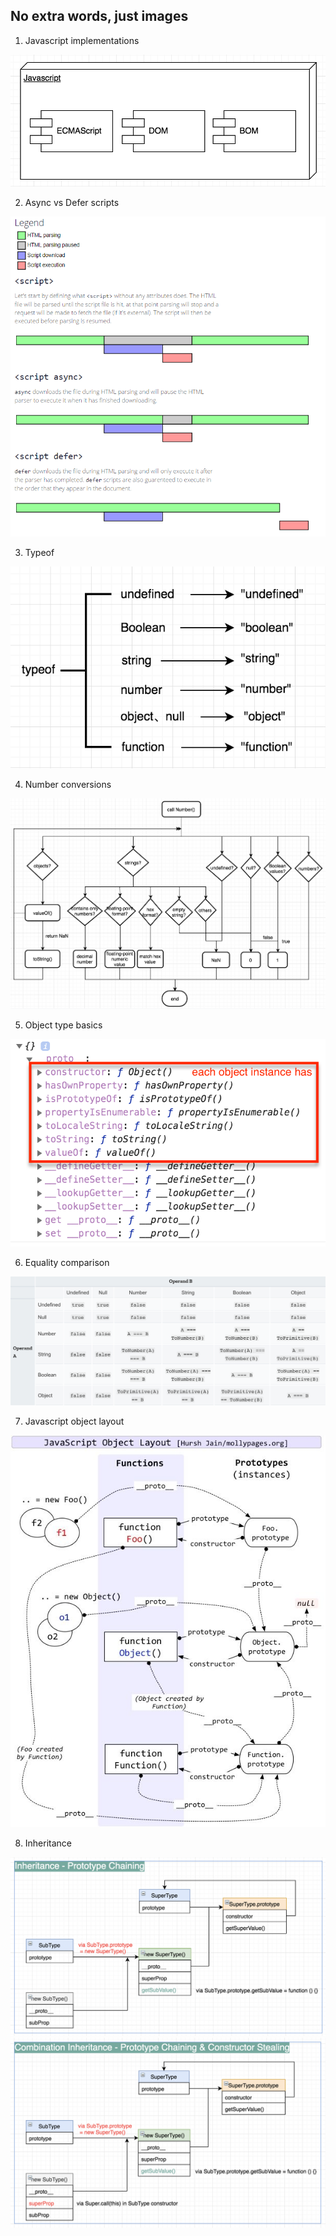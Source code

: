 ## No extra words, just images


1. Javascript implementations

![Javascript implementations](./images/javascript_implementations.png)

2. Async vs Defer scripts

![async_defer_scripts](./images/async_defer_scripts.png)

3. Typeof

![typeof](./images/typeof.png)

4. Number conversions

![number_convertion](./images/number_convertion.png)

5. Object type basics

![object_basic](./images/object_basics.png)

6. Equality comparison

![equality_comparison](./images/equality_comparison.png)

7. Javascript object layout

![javascript_object_layout](./images/javascript_object_layout.jpg)

8. Inheritance

![inheritance_prototype_chaining](./images/inheritance_prototype_chaining.png)
![combination_inheritance](./images/combination_inheritance.png)
